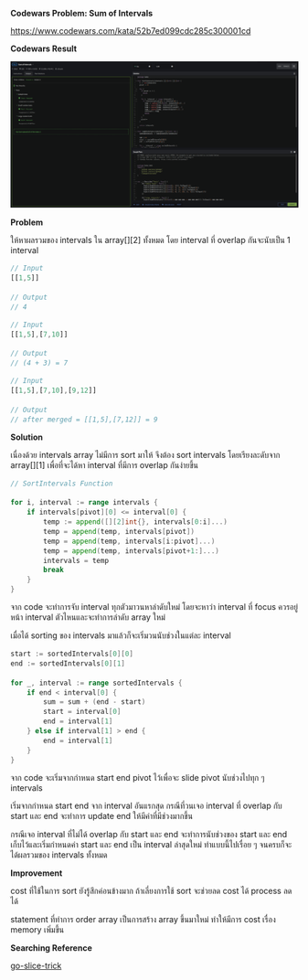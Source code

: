 **Codewars Problem: Sum of Intervals**

https://www.codewars.com/kata/52b7ed099cdc285c300001cd

**Codewars Result**

![result](https://github.com/D4rk1ink/Codewars-Problems/blob/master/sum-of-intervals/result.png?raw=true)

**Problem**

ให้หาผลรวมของ intervals ใน array[][2] ทั้งหมด โดย interval ที่ overlap กันจะนับเป็น 1 interval

```javascript
// Input
[[1,5]]

// Output
// 4
```
```javascript
// Input
[[1,5],[7,10]]

// Output
// (4 + 3) = 7
```
```javascript
// Input
[[1,5],[7,10],[9,12]]

// Output
// after merged = [[1,5],[7,12]] = 9
```

**Solution**

เนื่องด้วย intervals array ไม่มีการ sort มาให้ จึงต้อง sort intervals โดยเรียงละดับจาก array[][1] เพื่อที่จะได้หา interval ที่มีการ overlap กันง่ายขึ้น
```go
// SortIntervals Function

for i, interval := range intervals {
    if intervals[pivot][0] <= interval[0] {
        temp := append([][2]int{}, intervals[0:i]...)
        temp = append(temp, intervals[pivot])
        temp = append(temp, intervals[i:pivot]...)
        temp = append(temp, intervals[pivot+1:]...)
        intervals = temp
        break
    }
}
```
จาก code จะทำการจับ interval ทุกตัวมาวนหาลำดับใหม่ โดยจะหาว่า interval ที่ focus ควรอยู่หน้า interval ตัวไหนและจะทำการลำดับ array ใหม่

เมื่อได้ sorting ของ intervals มาแล้วก็จะเริ่มวนนับช่วงในแต่ละ interval
```go
start := sortedIntervals[0][0]
end := sortedIntervals[0][1]

for _, interval := range sortedIntervals {
    if end < interval[0] {
        sum = sum + (end - start)
        start = interval[0]
        end = interval[1]
    } else if interval[1] > end {
        end = interval[1]
    }
}
```
จาก code จะเริ่มจากกำหนด start end pivot ไว้เพื่อจะ slide pivot นับช่วงไปทุก ๆ intervals

เริ่มจากกำหนด start end จาก interval อันแรกสุด กรณีที่วนเจอ interval ที่ overlap กับ start และ end จะทำการ update end ให้มีค่าที่มีช่วงมากขึ้น

กรณีเจอ interval ที่ไม่ได้ overlap กับ start และ end จะทำการนับช่วงของ start และ end เก็บไว้และเริ่มกำหนดค่า start และ end เป็น interval ล่าสุดใหม่ ทำแบบนี้ไปเรื่อย ๆ จนครบก็จะได้ผลรวมของ intervals ทั้งหมด

**Improvement**

cost ที่ใช้ในการ sort ยังรู้สึกค่อนข้างมาก ถ้าเลี่ยงการใช้ sort จะช่วยลด cost ได้ process ลดได้

statement ที่ทำการ order array เป็นการสร้าง array ขึ้นมาใหม่ ทำให้มีการ cost เรื่อง memory เพิ่มขึ้น

**Searching Reference**

[go-slice-trick](https://ueokande.github.io/go-slice-tricks/)